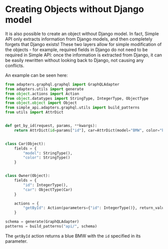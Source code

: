 # Creating Objects without Django model

It is also possible to create an object without Django model. In fact, Simple API only
extracts information from Django models, and then completely forgets that Django exists!
These two layers allow for simple modification of the objects - for example, required fields
in Django do not need to be required in Simple API: once the information is extracted from
Django, it can be easily rewritten without looking back to Django, not causing any conflicts.

An example can be seen here:

```python
from adapters.graphql.graphql import GraphQLAdapter
from adapters.utils import generate
from object.actions import Action
from object.datatypes import StringType, IntegerType, ObjectType
from object.object import Object
from simple_api.adapters.graphql.utils import build_patterns
from utils import AttrDict


def get_by_id(request, params, **kwargs):
    return AttrDict(id=params["id"], car=AttrDict(model="BMW", color="blue"))


class Car(Object):
    fields = {
        "model": StringType(),
        "color": StringType()
    }


class Owner(Object):
    fields = {
        "id": IntegerType(),
        "car": ObjectType(Car)
    }

    actions = {
        "getById": Action(parameters={"id": IntegerType()}, return_value=ObjectType("self"), exec_fn=get_by_id)
    }

schema = generate(GraphQLAdapter)
patterns = build_patterns("api/", schema)
```

The `getById` action returns a blue BMW with the `id` specified in its parameter.